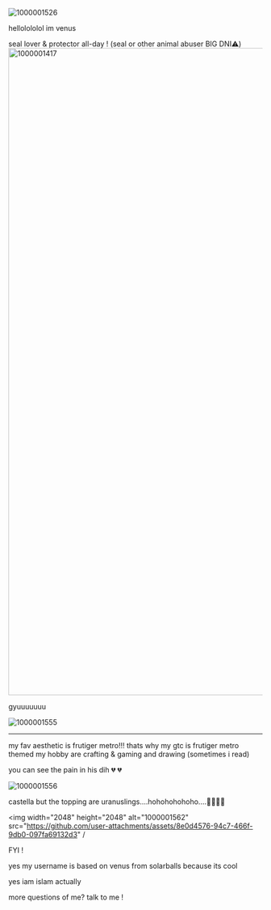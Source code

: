 ![1000001526](https://github.com/user-attachments/assets/49e19dd0-b2d0-44f2-acdd-a9c735ff0b69)


hellolololol im venus

seal lover & protector all-day ! (seal or other animal abuser BIG DNI⚠️)
<img width="1280" height="1280" alt="1000001417" src="https://github.com/user-attachments/assets/2dbeb762-15a8-4255-a7b9-2d45db213c61" />





gyuuuuuuu

![1000001555](https://github.com/user-attachments/assets/4df1034f-b3cb-49eb-8eaa-dec759c5a5ba)


--------------------------------------------------

my fav aesthetic is frutiger metro!!! thats why my gtc is frutiger metro themed
my hobby are crafting & gaming and drawing (sometimes i read)

you can see the pain in his dih 💔 💔 

![1000001556](https://github.com/user-attachments/assets/4c5057bf-4996-4465-8cba-438071061d51)



castella but the topping are uranuslings....hohohohohoho....🤶🤶🤶🤶

<img width="2048" height="2048" alt="1000001562" src="https://github.com/user-attachments/assets/8e0d4576-94c7-466f-9db0-097fa69132d3" /







FYI ! 

yes my username is based on venus from solarballs because its cool

yes iam islam actually

more questions of me? talk to me !



